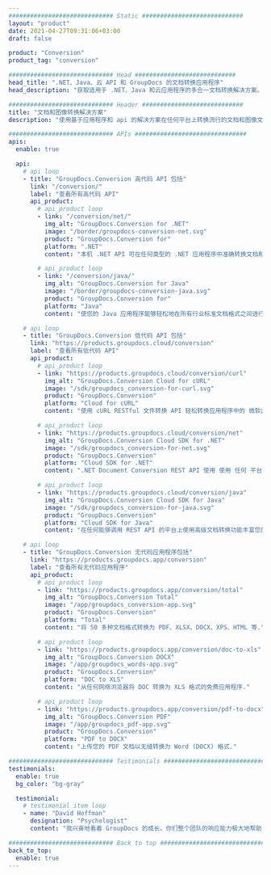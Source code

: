 ```yaml
---
############################# Static ############################
layout: "product"
date: 2021-04-27T09:31:06+03:00
draft: false

product: "Conversion"
product_tag: "conversion"

############################# Head ############################
head_title: ".NET、Java、云 API 和 GroupDocs 的文档转换应用程序"
head_description: "获取适用于 .NET、Java 和云应用程序的多合一文档转换解决方案。在线快速转换所有常见文档格式."

############################# Header ############################
title: "文档和图像转换解决方案"
description: "使用基于应用程序和 api 的解决方案在任何平台上转换流行的文档和图像文件格式."

############################# APIs ###############################
apis:
  enable: true

  api:
    # api loop
    - title: "GroupDocs.Conversion 高代码 API 包括"
      link: "/conversion/"
      label: "查看所有高代码 API"
      api_product:
        # api_product loop
        - link: "/conversion/net/"
          img_alt: "GroupDocs.Conversion for .NET"
          image: "/border/groupdocs-conversion-net.svg"
          product: "GroupDocs.Conversion for"
          platform: ".NET"
          content: "本机 .NET API 可在任何类型的 .NET 应用程序中准确转换文档和图像文件格式。支持在转换时添加图像水印."

        # api_product loop
        - link: "/conversion/java/"
          img_alt: "GroupDocs.Conversion for Java"
          image: "/border/groupdocs-conversion-java.svg"
          product: "GroupDocs.Conversion for"
          platform: "Java"
          content: "使您的 Java 应用程序能够轻松地在所有行业标准文档格式之间进行转换，包括 微软办公软件、PDF、HTML、图像和许多其他格式."

    # api loop
    - title: "GroupDocs.Conversion 低代码 API 包括"
      link: "https://products.groupdocs.cloud/conversion"
      label: "查看所有低代码 API"
      api_product:
        # api_product loop
        - link: "https://products.groupdocs.cloud/conversion/curl"
          img_alt: "GroupDocs.Conversion Cloud for cURL"
          image: "/sdk/groupdocs_conversion-for-curl.svg"
          product: "GroupDocs.Conversion"
          platform: "Cloud for cURL"
          content: "使用 cURL RESTful 文件转换 API 轻松转换应用程序中的 微软办公软件、PDF、Email、Project、HTML 和其他常见文件格式."

        # api_product loop
        - link: "https://products.groupdocs.cloud/conversion/net"
          img_alt: "GroupDocs.Conversion Cloud SDK for .NET"
          image: "/sdk/groupdocs_conversion-for-net.svg"
          product: "GroupDocs.Conversion"
          platform: "Cloud SDK for .NET"
          content: ".NET Document Conversion REST API 使用 使用 任何 平台 上 准确 地 使用 的 文件 格式 之间 的 云 呈现"

        # api_product loop
        - link: "https://products.groupdocs.cloud/conversion/java"
          img_alt: "GroupDocs.Conversion Cloud SDK for Java"
          image: "/sdk/groupdocs_conversion-for-java.svg"
          product: "GroupDocs.Conversion"
          platform: "Cloud SDK for Java"
          content: "在任何能够调用 REST API 的平台上使用高级文档转换功能丰富您的基于云的 Java 应用程序."

    # api loop
    - title: "GroupDocs.Conversion 无代码应用程序包括"
      link: "https://products.groupdocs.app/conversion"
      label: "查看所有无代码应用程序"
      api_product:
        # api_product loop
        - link: "https://products.groupdocs.app/conversion/total"
          img_alt: "GroupDocs.Conversion Total"
          image: "/app/groupdocs_conversion-app.svg"
          product: "GroupDocs.Conversion"
          platform: "Total"
          content: "将 50 多种文档格式转换为 PDF、XLSX、DOCX、XPS、HTML 等."

        # api_product loop
        - link: "https://products.groupdocs.app/conversion/doc-to-xls"
          img_alt: "GroupDocs.Conversion DOCX"
          image: "/app/groupdocs_words-app.svg"
          product: "GroupDocs.Conversion"
          platform: "DOC to XLS"
          content: "从任何网络浏览器将 DOC 转换为 XLS 格式的免费应用程序."

        # api_product loop
        - link: "https://products.groupdocs.app/conversion/pdf-to-docx"
          img_alt: "GroupDocs.Conversion PDF"
          image: "/app/groupdocs_pdf-app.svg"
          product: "GroupDocs.Conversion"
          platform: "PDF to DOCX"
          content: "上传您的 PDF 文档以无缝转换为 Word (DOCX) 格式."

############################# Testimonials ###############################
testimonials:
  enable: true
  bg_color: "bg-gray"

  testimonial:
    # testimonial item loop
    - name: "David Hoffman"
      designation: "Psychologist"
      content: "我兴奋地看着 GroupDocs 的成长。你们整个团队的响应能力极大地帮助了我，当我与 GroupDocs 的某个人交谈时，我可以保证有人在倾听并让事情发生."

############################# Back to top ###############################
back_to_top:
  enable: true
---
```

